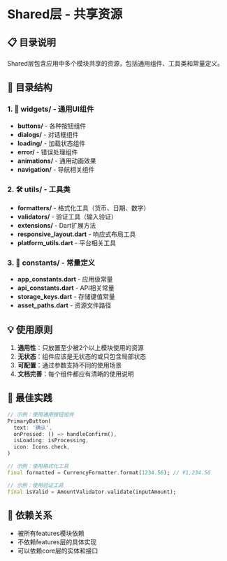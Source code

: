 # Shared层 - 共享资源

## 📋 目录说明

Shared层包含应用中多个模块共享的资源，包括通用组件、工具类和常量定义。

## 📁 目录结构

### 1. 🧩 widgets/ - 通用UI组件
- **buttons/** - 各种按钮组件
- **dialogs/** - 对话框组件
- **loading/** - 加载状态组件
- **error/** - 错误处理组件
- **animations/** - 通用动画效果
- **navigation/** - 导航相关组件

### 2. 🛠️ utils/ - 工具类
- **formatters/** - 格式化工具（货币、日期、数字）
- **validators/** - 验证工具（输入验证）
- **extensions/** - Dart扩展方法
- **responsive_layout.dart** - 响应式布局工具
- **platform_utils.dart** - 平台相关工具

### 3. 📌 constants/ - 常量定义
- **app_constants.dart** - 应用级常量
- **api_constants.dart** - API相关常量
- **storage_keys.dart** - 存储键值常量
- **asset_paths.dart** - 资源文件路径

## 💡 使用原则

1. **通用性**：只放置至少被2个以上模块使用的资源
2. **无状态**：组件应该是无状态的或只包含局部状态
3. **可配置**：通过参数支持不同的使用场景
4. **文档完善**：每个组件都应有清晰的使用说明

## 🎯 最佳实践

```dart
// 示例：使用通用按钮组件
PrimaryButton(
  text: '确认',
  onPressed: () => handleConfirm(),
  isLoading: isProcessing,
  icon: Icons.check,
)

// 示例：使用格式化工具
final formatted = CurrencyFormatter.format(1234.56); // ¥1,234.56

// 示例：使用验证工具
final isValid = AmountValidator.validate(inputAmount);
```

## 🔗 依赖关系

- 被所有features模块依赖
- 不依赖features层的具体实现
- 可以依赖core层的实体和接口
